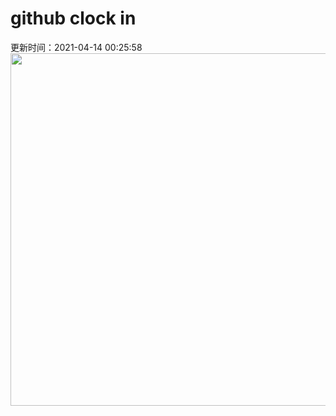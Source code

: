 # github clock in
更新时间：2021-04-14 00:25:58
 <img style="-webkit-user-select: none;margin: auto;cursor: zoom-in;" src="https://cn.bing.com/th?id=OHR.CarrizoPlain_ZH-CN5933565493_1920x1080.jpg&rf=LaDigue_1920x1080.jpg&pid=hp" width="1004" height="564"> 